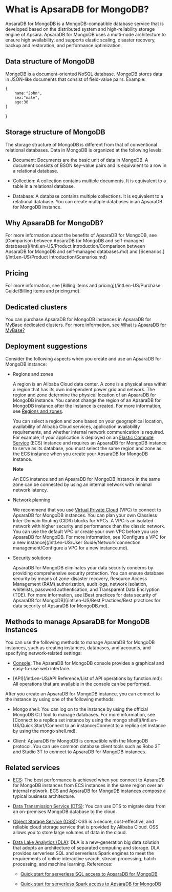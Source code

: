 What is ApsaraDB for MongoDB? 
==================================================

ApsaraDB for MongoDB is a MongoDB-compatible database service that is developed based on the distributed system and high-reliability storage engine of Apsara. ApsaraDB for MongoDB uses a multi-node architecture to ensure high availability, and supports elastic scaling, disaster recovery, backup and restoration, and performance optimization. 

Data structure of MongoDB 
----------------------------------------------

MongoDB is a document-oriented NoSQL database. MongoDB stores data in JSON-like documents that consist of field-value pairs. Example:



    {
        name:"John",
        sex:"male",
        age:30
    }



}

Storage structure of MongoDB 
-------------------------------------------------

The storage structure of MongoDB is different from that of conventional relational databases. Data in MongoDB is organized at the following levels:



* Document: Documents are the basic unit of data in MongoDB. A document consists of BSON key-value pairs and is equivalent to a row in a relational database.

  

* Collection: A collection contains multiple documents. It is equivalent to a table in a relational database.

  

* Database: A database contains multiple collections. It is equivalent to a relational database. You can create multiple databases in an ApsaraDB for MongoDB instance.

  




Why ApsaraDB for MongoDB? 
----------------------------------------------

For more information about the benefits of ApsaraDB for MongoDB, see [Comparison between ApsaraDB for MongoDB and self-managed databases](/intl.en-US/Product Introduction/Comparison between ApsaraDB for MongoDB and self-managed databases.md) and [Scenarios.](/intl.en-US/Product Introduction/Scenarios.md)

Pricing 
----------------------------

For more information, see [Billing items and pricing](/intl.en-US/Purchase Guide/Billing items and pricing.md).

Dedicated clusters 
---------------------------------------

You can purchase ApsaraDB for MongoDB instances in ApsaraDB for MyBase dedicated clusters. For more information, see [What is ApsaraDB for MyBase?]()

Deployment suggestions 
-------------------------------------------

Consider the following aspects when you create and use an ApsaraDB for MongoDB instance:

* Regions and zones 

  A region is an Alibaba Cloud data center. A zone is a physical area within a region that has its own independent power grid and network. The region and zone determine the physical location of an ApsaraDB for MongoDB instance. You cannot change the region of an ApsaraDB for MongoDB instance after the instance is created. For more information, see [Regions and zones](~~40654~~). 

  You can select a region and zone based on your geographical location, availability of Alibaba Cloud services, application availability requirements, and whether internal network communication is required. For example, if your application is deployed on an [Elastic Compute Service](~~25367~~) (ECS) instance and requires an ApsaraDB for MongoDB instance to serve as its database, you must select the same region and zone as the ECS instance when you create your ApsaraDB for MongoDB instance. 

  
  **Note**

  An ECS instance and an ApsaraDB for MongoDB instance in the same zone can be connected by using an internal network with minimal network latency.

  

* Network planning 

  We recommend that you use [Virtual Private Cloud](~~34217~~) (VPC) to connect to ApsaraDB for MongoDB instances. You can plan your own Classless Inter-Domain Routing (CIDR) blocks for VPCs. A VPC is an isolated network with higher security and performance than the classic network. You can use the default VPC or create your own VPC before you use ApsaraDB for MongoDB. For more information, see [Configure a VPC for a new instance](/intl.en-US/User Guide/Network connection management/Configure a VPC for a new instance.md).
  

* Security solutions 

  ApsaraDB for MongoDB eliminates your data security concerns by providing comprehensive security protection. You can ensure database security by means of zone-disaster recovery, Resource Access Management (RAM) authorization, audit logs, network isolation, whitelists, password authentication, and Transparent Data Encryption (TDE). For more information, see [Best practices for data security of ApsaraDB for MongoDB](/intl.en-US/Best Practices/Best practices for data security of ApsaraDB for MongoDB.md).
  




Methods to manage ApsaraDB for MongoDB instances 
---------------------------------------------------------------------

You can use the following methods to manage ApsaraDB for MongoDB instances, such as creating instances, databases, and accounts, and specifying network-related settings:

* [Console](https://mongodb.console.aliyun.com/): The ApsaraDB for MongoDB console provides a graphical and easy-to-use web interface.

  

* [API](/intl.en-US/API Reference/List of API operations by function.md): All operations that are available in the console can be performed.

  




After you create an ApsaraDB for MongoDB instance, you can connect to the instance by using one of the following methods:

* Mongo shell: You can log on to the instance by using the official MongoDB CLI tool to manage databases. For more information, see [Connect to a replica set instance by using the mongo shell](/intl.en-US/Quick Start/Connect to an instance/Connect to a replica set instance by using the mongo shell.md).

  

* Client: ApsaraDB for MongoDB is compatible with the MongoDB protocol. You can use common database client tools such as Robo 3T and Studio 3T to connect to ApsaraDB for MongoDB instances.

  




Related services 
-------------------------------------

* [ECS](~~25367~~): The best performance is achieved when you connect to ApsaraDB for MongoDB instances from ECS instances in the same region over an internal network. ECS and ApsaraDB for MongoDB instances compose a typical business architecture.

  

* [Data Transmission Service (DTS)](): You can use DTS to migrate data from an on-premises MongoDB database to the cloud.

  

* [Object Storage Service (OSS)](~~31817~~): OSS is a secure, cost-effective, and reliable cloud storage service that is provided by Alibaba Cloud. OSS allows you to store large volumes of data in the cloud.

  




<!-- -->

* [Data Lake Analytics (DLA)](): DLA is a new-generation big data solution that adopts an architecture of separated computing and storage. DLA provides serverless SQL and serverless Spark engines to meet the requirements of online interactive search, stream processing, batch processing, and machine learning. References:

  * [Quick start for serverless SQL access to ApsaraDB for MongoDB]()

    
  
  * [Quick start for serverless Spark access to ApsaraDB for MongoDB]()

    
  

  




<!-- -->


